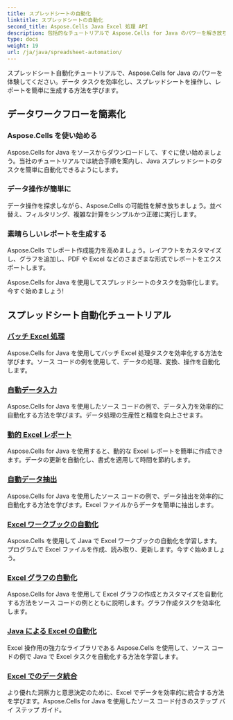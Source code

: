 ```yaml
---
title: スプレッドシートの自動化
linktitle: スプレッドシートの自動化
second_title: Aspose.Cells Java Excel 処理 API
description: 包括的なチュートリアルで Aspose.Cells for Java のパワーを解き放ちましょう。スプレッドシートの自動化を段階的に学習して、効率的な Java 開発を実現しましょう。
type: docs
weight: 19
url: /ja/java/spreadsheet-automation/
---
```


スプレッドシート自動化チュートリアルで、Aspose.Cells for Java のパワーを体験してください。データ タスクを効率化し、スプレッドシートを操作し、レポートを簡単に生成する方法を学びます。

## データワークフローを簡素化

### Aspose.Cells を使い始める

Aspose.Cells for Java をソースからダウンロードして、すぐに使い始めましょう。当社のチュートリアルでは統合手順を案内し、Java スプレッドシートのタスクを簡単に自動化できるようにします。

### データ操作が簡単に

データ操作を探求しながら、Aspose.Cells の可能性を解き放ちましょう。並べ替え、フィルタリング、複雑な計算をシンプルかつ正確に実行します。

### 素晴らしいレポートを生成する

Aspose.Cells でレポート作成能力を高めましょう。レイアウトをカスタマイズし、グラフを追加し、PDF や Excel などのさまざまな形式でレポートをエクスポートします。

Aspose.Cells for Java を使用してスプレッドシートのタスクを効率化します。今すぐ始めましょう!
## スプレッドシート自動化チュートリアル
### [バッチ Excel 処理](./batch-excel-processing/)
Aspose.Cells for Java を使用してバッチ Excel 処理タスクを効率化する方法を学びます。ソース コードの例を使用して、データの処理、変換、操作を自動化します。
### [自動データ入力](./automated-data-entry/)
Aspose.Cells for Java を使用したソース コードの例で、データ入力を効率的に自動化する方法を学びます。データ処理の生産性と精度を向上させます。
### [動的 Excel レポート](./dynamic-excel-reports/)
Aspose.Cells for Java を使用すると、動的な Excel レポートを簡単に作成できます。データの更新を自動化し、書式を適用して時間を節約します。
### [自動データ抽出](./automated-data-extraction/)
Aspose.Cells for Java を使用したソース コードの例で、データ抽出を効率的に自動化する方法を学びます。Excel ファイルからデータを簡単に抽出します。
### [Excel ワークブックの自動化](./excel-workbook-automation/)
Aspose.Cells を使用して Java で Excel ワークブックの自動化を学習します。プログラムで Excel ファイルを作成、読み取り、更新します。今すぐ始めましょう。
### [Excel グラフの自動化](./automating-excel-charts/)
Aspose.Cells for Java を使用して Excel グラフの作成とカスタマイズを自動化する方法をソース コードの例とともに説明します。グラフ作成タスクを効率化します。 
### [Java による Excel の自動化](./excel-automation-with-java/)
Excel 操作用の強力なライブラリである Aspose.Cells を使用して、ソース コードの例で Java で Excel タスクを自動化する方法を学習します。
### [Excel でのデータ統合](./data-integration-in-excel/)
より優れた洞察力と意思決定のために、Excel でデータを効率的に統合する方法を学びます。Aspose.Cells for Java を使用したソース コード付きのステップ バイ ステップ ガイド。